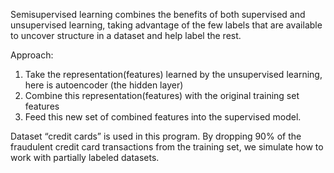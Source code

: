 
Semisupervised learning combines the benefits of both supervised and unsupervised learning, taking advantage of the few labels that are available to uncover structure in a dataset and help label the rest.

Approach:
1.	Take the representation(features) learned by the unsupervised learning, here is autoencoder (the hidden layer)
2.	Combine this representation(features) with the original training set features
3.	Feed this new set of combined features into the supervised model. 


Dataset “credit cards” is used in this program.  By dropping 90% of the fraudulent credit card transactions from the training set, we simulate how to work with partially labeled datasets.


